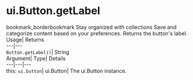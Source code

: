  
#  ui.Button.getLabel 
bookmark_borderbookmark Stay organized with collections  Save and categorize content based on your preferences.
Returns the button's label. 
Usage| Returns  
---|---  
`Button.getLabel()`| String  
Argument| Type| Details  
---|---|---  
this: `ui.button`| ui.Button| The ui.Button instance.  
